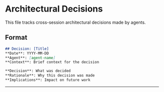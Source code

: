 # Architectural Decisions

This file tracks cross-session architectural decisions made by agents.

## Format

```markdown
## Decision: [Title]
**Date**: YYYY-MM-DD
**Agent**: [agent-name]
**Context**: Brief context for the decision

**Decision**: What was decided
**Rationale**: Why this decision was made
**Implications**: Impact on future work
```

---

<!-- Decisions will be appended below -->
